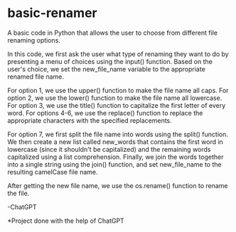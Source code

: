 # basic-renamer
A basic code in Python that allows the user to choose from different file renaming options.

In this code, we first ask the user what type of renaming they want to do by presenting a menu of choices using the input() function. Based on the user's choice, we set the new_file_name variable to the appropriate renamed file name.

For option 1, we use the upper() function to make the file name all caps. For option 2, we use the lower() function to make the file name all lowercase. For option 3, we use the title() function to capitalize the first letter of every word. For options 4-6, we use the replace() function to replace the appropriate characters with the specified replacements.

For option 7, we first split the file name into words using the split() function. We then create a new list called new_words that contains the first word in lowercase (since it shouldn't be capitalized) and the remaining words capitalized using a list comprehension. Finally, we join the words together into a single string using the join() function, and set new_file_name to the resulting camelCase file name.

After getting the new file name, we use the os.rename() function to rename the file.

-ChatGPT

*Project done with the help of ChatGPT
